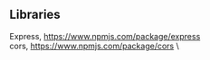 ## Libraries

Express, https://www.npmjs.com/package/express \
cors, https://www.npmjs.com/package/cors \